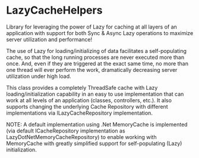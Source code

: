 # LazyCacheHelpers
Library for leveraging the power of Lazy<T> for caching at all layers of an application with support for both Sync & Async
Lazy operations to maximize server utilization and performance!

    
The use of Lazy<T> for loading/initializing of data facilitates a self-populating cache, so that the long running processes are never executed more than once.  And, even if they are triggered at the exact same time, no more than one thread will ever perform the work, dramatically decreasing server utilization under high load.

This class provides a completely ThreadSafe cache with Lazy loading/initialization capability in an easy to use implementation that can work at all levels of an application (classes, controllers, etc.). It also supports changing the underlying Cache Repository with different implementations via ILazyCacheRepository implementation.

NOTE: A default implementation using .Net MemoryCache is implemented (via default ICacheRepository implementation as LazyDotNetMemoryCacheRepository) to enable working with MemoryCache with greatly simplified support for self-populating (Lazy) initialization.
